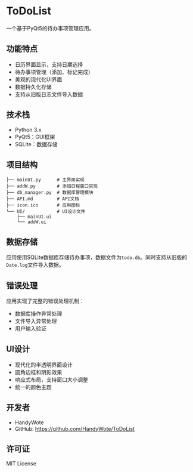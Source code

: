 
# ToDoList

一个基于PyQt5的待办事项管理应用。

## 功能特点

- 日历界面显示，支持日期选择
- 待办事项管理（添加、标记完成）
- 美观的现代化UI界面
- 数据持久化存储
- 支持从旧版日志文件导入数据

## 技术栈

- Python 3.x
- PyQt5：GUI框架
- SQLite：数据存储

## 项目结构

```
├── mainUI.py      # 主界面实现
├── addW.py        # 添加日程窗口实现
├── db_manager.py  # 数据库管理模块
├── API.md         # API文档
├── icon.ico       # 应用图标
└── UI/            # UI设计文件
    ├── mainUI.ui
    └── addW.ui
```

## 数据存储

应用使用SQLite数据库存储待办事项，数据文件为`todo.db`。同时支持从旧版的`Date.log`文件导入数据。

## 错误处理

应用实现了完整的错误处理机制：
- 数据库操作异常处理
- 文件导入异常处理
- 用户输入验证

## UI设计

- 现代化的半透明界面设计
- 圆角边框和阴影效果
- 响应式布局，支持窗口大小调整
- 统一的颜色主题

## 开发者

- HandyWote
- GitHub: https://github.com/HandyWote/ToDoList

## 许可证

MIT License
